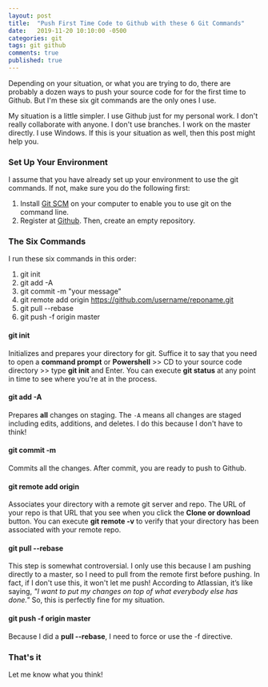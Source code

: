 ```yaml
---
layout: post
title:  "Push First Time Code to Github with these 6 Git Commands"
date:   2019-11-20 10:10:00 -0500
categories: git
tags: git github
comments: true
published: true
---
```


Depending on your situation, or what you are trying to do, there are probably a dozen ways to push your source code for for the first time to Github. But I'm these six git commands are the only ones I use. <!--more-->

My situation is a little simpler. I use Github just for my personal work. I don't really collaborate with anyone. I don't use branches. I work on the master directly. I use Windows. If this is your situation as well, then this post might help you.

### Set Up Your Environment
I assume that you have already set up your environment to use the git commands. If not, make sure you do the following first:
1. Install [Git SCM][git-scm] on your computer to enable you to use git on the command line.
2. Register at [Github][github]. Then, create an empty repository.

### The Six Commands
I run these six commands in this order:

1. git init
2. git add -A
3. git commit -m "your message"
4. git remote add origin <https://github.com/username/reponame.git>
5. git pull --rebase
6. git push -f origin master


#### git init
Initializes and prepares your directory for git. Suffice it to say that you need to open a **command prompt** or **Powershell** >> CD to your source code directory >> type **git init** and Enter. You can execute **git status** at any point in time to see where you're at in the process.

#### git add -A
Prepares **all** changes on staging. The ```-A``` means all changes are staged including edits, additions, and deletes. I do this because I don't have to think!

#### git commit -m
Commits all the changes. After commit, you are ready to push to Github.

#### git remote add origin
Associates your directory with a remote git server and repo. The URL of your repo is that URL that you see when you click the **Clone or download** button. You can execute **git remote -v** to verify that your directory has been associated with your remote repo.

#### git pull --rebase
This step is somewhat controversial. I only use this because I am pushing directly to a master, so I need to pull from the remote first before pushing. In fact, if I don't use this, it won't let me push! According to Atlassian, it’s like saying, *"I want to put my changes on top of what everybody else has done."* So, this is perfectly fine for my situation.

#### git push -f origin master
Because I did a **pull --rebase**, I need to force or use the -f directive.

### That's it
Let me know what you think! 


[git-scm]: https://git-scm.com/
[github]: https://github.com/


